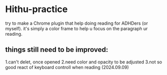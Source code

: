 # Hithu-practice
try to make a Chrome plugin that help doing reading for ADHDers (or myself). 
it's simply a color frame to help u focus on the paragraph ur reading.

## things still need to be improved:
1.can't delet, once opened
2.need color and opacity to be adjusted
3.not so good react of keyboard controll when reading
(2024.09.09)
